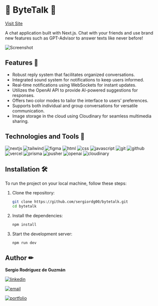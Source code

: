 # 💬 ByteTalk 💬
[Visit Site](https://bytetalk.sergiordg.com)

A chat application built with Next.js. Chat with your friends and use brand new features such as GPT-Advisor to answer texts like never before!

![Screenshot](https://bytetalk.sergiordg.com/share.jpg)

## Features 🚀
- Robust reply system that facilitates organized conversations.
- Integrated sound system for notifications to keep users informed.
- Real-time notifications using WebSockets for instant updates.
- Utilizes the OpenAI API to provide AI-powered suggestions for responses.
- Offers two color modes to tailor the interface to users' preferences.
- Supports both individual and group conversations for versatile communication.
- Image storage in the cloud using Cloudinary for seamless multimedia sharing.

## Technologies and Tools 🔧
![nextjs](https://img.shields.io/static/v1?label=&message=next.js&color=eaeffc&logo=next.js&logoColor=000&style=for-the-badge) 
![tailwind](https://img.shields.io/static/v1?label=&message=tailwind%20css&color=eaeffc&logo=tailwind%20css&logoColor=06B6D4&style=for-the-badge)
![figma](https://img.shields.io/static/v1?label=&message=figma&color=eaeffc&logo=figma&logoColor=F24E1E&style=for-the-badge)
![html](https://img.shields.io/static/v1?label=&message=html&color=eaeffc&logo=html5&logoColor=E34F26&style=for-the-badge) 
![css](https://img.shields.io/static/v1?label=&message=css&color=eaeffc&logo=css3&logoColor=1572B6&style=for-the-badge)
![javascript](https://img.shields.io/static/v1?label=&message=javascript&color=eaeffc&logo=javascript&logoColor=F7DF1E&style=for-the-badge) 
![git](https://img.shields.io/static/v1?label=&message=git&color=eaeffc&logo=git&logoColor=F05032&style=for-the-badge)
![github](https://img.shields.io/static/v1?label=&message=github&color=eaeffc&logo=github&logoColor=181717&style=for-the-badge) 
![vercel](https://img.shields.io/static/v1?label=&message=vercel&color=eaeffc&logo=vercel&logoColor=000&style=for-the-badge) 
![prisma](https://img.shields.io/static/v1?label=&message=prisma&color=eaeffc&logo=prisma&logoColor=2D3748&style=for-the-badge) 
![pusher](https://img.shields.io/static/v1?label=&message=pusher&color=eaeffc&logo=pusher&logoColor=300D4F&style=for-the-badge) 
![openai](https://img.shields.io/static/v1?label=&message=openai&color=eaeffc&logo=openai&logoColor=412991&style=for-the-badge) 
![cloudinary](https://img.shields.io/static/v1?label=&message=cloudinary&color=eaeffc&style=for-the-badge) 

## Installation 🛠️
To run the project on your local machine, follow these steps:

1. Clone the repository:
   ```sh
   git clone https://github.com/sergiordg00/bytetalk.git
   cd bytetalk
   
2. Install the dependencies:
   ```sh
   npm install 

3. Start the development server:

   ```sh
   npm run dev

## Author ✏
**Sergio Rodríguez de Guzmán**

[![linkedin](https://img.shields.io/static/v1?label=&message=linkedin&color=0A66C2&logo=linkedin&logoColor=white&style=for-the-badge)](https://www.linkedin.com/in/sergiordg00/) 

[![email](https://img.shields.io/static/v1?label=&message=email&color=EA4335&logo=gmail&logoColor=white&style=for-the-badge)](mailto:sergio@sergiordg.com)

[![portfolio](https://img.shields.io/static/v1?label=&message=portfolio&color=000&style=for-the-badge)](https://sergiordg.com)
